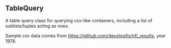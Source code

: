 TableQuery
----------
A table query class for querying csv-like containers, including a list of sublists/tuples acting as rows.

Sample csv data comes from https://github.com/devstopfix/nfl_results, year 1978.